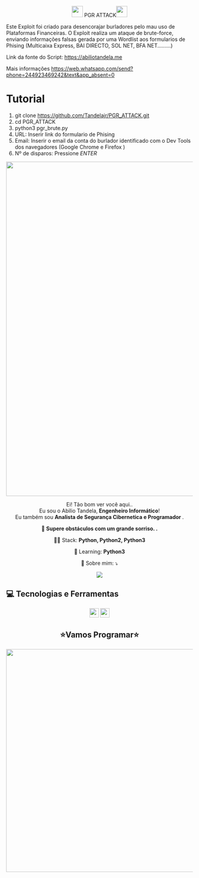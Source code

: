
<span align="center">

<img src="https://raw.githubusercontent.com/iampavangandhi/iampavangandhi/master/gifs/Hi.gif" width="30px"> PGR ATTACK</h2><img src="https://raw.githubusercontent.com/iampavangandhi/iampavangandhi/master/gifs/Hi.gif" width="30px"> 

</span>



</span>
Este Exploit foi criado para desencorajar burladores pelo mau uso de Plataformas Financeiras.
O Exploit realiza um ataque de brute-force, enviando informações falsas gerada por uma Wordlist aos formularios de Phising (Multicaixa Express, BAI DIRECTO, SOL NET, BFA NET.........)


<p></p>

Link da fonte do Script: https://abiliotandela.me <br>

Mais informações https://web.whatsapp.com/send?phone=244923469242&text&app_absent=0


# Tutorial

1) git clone https://github.com/Tandelajr/PGR_ATTACK.git
2) cd PGR_ATTACK
3) python3 pgr_brute.py
4) URL: Inserir link do formulario de Phising
5) Email: Inserir o email da conta do burlador identificado com o Dev Tools dos navegadores (Google Chrome e Firefox )
6) Nº de disparos: Pressione *ENTER*


<div align="center">
<img src="https://user-images.githubusercontent.com/67243528/179636264-e998f2cc-1e7f-449c-9d87-8c98a926d23a.jpg" width="900px" />
</div>

<p align="center">
  Ei! Tão bom ver você aqui.. <br>Eu sou o Abilio Tandela,<strong> Engenheiro Informático</strong>! <br> Eu também sou <strong>Analista de Segurança Cibernetica e Programador </strong>.<br />


<p align="center">
  💼 <strong>Supere obstáculos com um grande sorriso. .</strong>
</p>

<p align="center">
  👩‍💻  Stack: <strong>Python, Python2, Python3 </strong>
</p>

<p align="center">
  🚀  Learning: <strong>Python3</strong>
</p>

<p align="center">
  💌 Sobre mim: ⤵️
</p>

<p align="center">
 
  <a href="https://www.linkedin.com/in/abiliotandela/" alt="Linkedin">
  <img src="https://img.shields.io/badge/-Linkedin-0e76a8?style=for-the-badge&logo=Linkedin&logoColor=white&link=https://www.linkedin.com/in/abiliotandela/" /></a>
</p>  


## 💻 Tecnologias e Ferramentas

<p align="center">
  
 <img src="https://img.shields.io/badge/-Python-CB3837?style=flat-square&logo=java&logoColor=white" height="25"/>

<img src="https://img.shields.io/badge/-GitHub-181717?style=flat-square&logo=github" height="25"/>


</p>



<div align="center">
<h2>⭐Vamos Programar⭐</h2>
<img src="https://media.giphy.com/media/LmNwrBhejkK9EFP504/giphy.gif" width="600px" />
</div>

